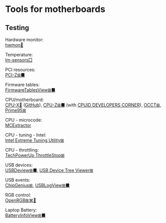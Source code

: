 
# Tools for motherboards

## Testing

Hardware monitor:  
[hwmon🐧](https://hwmon.wiki.kernel.org/)

Temperature:  
[lm-sensors□](https://github.com/lm-sensors/lm-sensors)

PCI resources:  
[PCI-Z⊞■](https://www.pci-z.com/)

Firmware tables:  
[FirmwareTablesView⊞■](https://www.nirsoft.net/utils/firmware_tables_view.html)

CPU/motherboard:  
[CPU-X🐧](https://thetumultuousunicornofdarkness.github.io/CPU-X/) ([GitHub](https://github.com/TheTumultuousUnicornOfDarkness/CPU-X)),
[CPU-Z⊞■](https://www.cpuid.com/softwares/cpu-z.html) (with [CPUID DEVELOPERS CORNER](https://www.cpuid-pro.com/)),
[OCCT⊞](https://www.ocbase.com/),
[Prime95⊞](https://prime95.en.lo4d.com/windows)

CPU - microcode:  
[MCExtractor](https://github.com/platomav/MCExtractor)

CPU  - tuning - Intel:  
[Intel Extreme Tuning Utility⊞](https://www.intel.com/content/www/us/en/download/17881/intel-extreme-tuning-utility-intel-xtu.html)

CPU - throttling:  
[TechPowerUp ThrottleStop⊞](https://www.techpowerup.com/download/techpowerup-throttlestop/)

USB devices:  
[USBDeview⊞■](https://www.nirsoft.net/utils/usb_devices_view.html),
[USB Device Tree Viewer⊞](https://www.uwe-sieber.de/usbtreeview_e.html)

USB events:  
[ChipGenius⊞](https://chipgenius.en.lo4d.com/windows),
[USBLogView⊞■](https://www.nirsoft.net/utils/usb_log_view.html)

RGB control:  
[OpenRGB⊞⌘🐧](https://openrgb.org/)

Laptop Battery:  
[BatteryInfoView⊞■](https://www.nirsoft.net/utils/battery_information_view.html)
